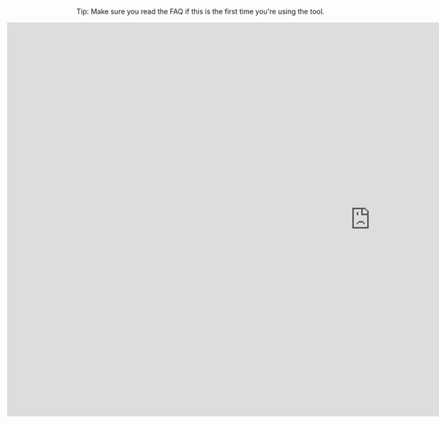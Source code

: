 Tip: Make sure you read the FAQ if this is the first time you're using the tool.

<span style="margin-left: -10em !important;"><iframe width="1465" height="795" frameborder="0" scrolling="no" src="https://onedrive.live.com/embed?cid=C4D93ACFFCCCC346&resid=C4D93ACFFCCCC346%21106&authkey=AChZUDlRUsX3reI&em=2&wdAllowInteractivity=False&AllowTyping=True&ActiveCell='Step1'!F1&wdHideGridlines=True&wdHideHeaders=True&wdDownloadButton=True"></iframe></span>
